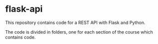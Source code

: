 # flask-api
This repository contains code for a REST API with Flask and Python.

The code is divided in folders, one for each section of the course which contains code.
